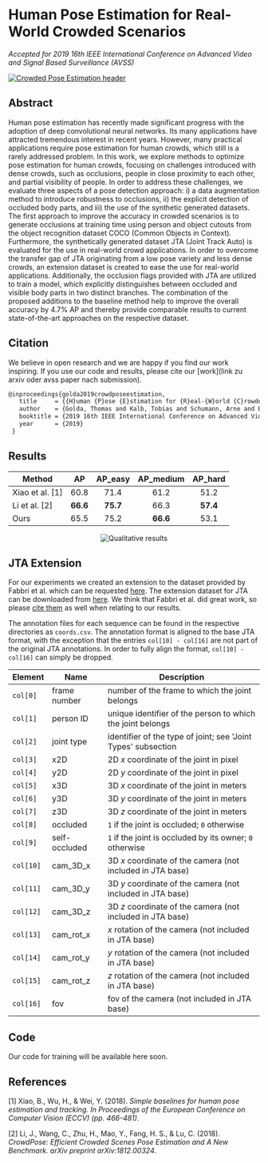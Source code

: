 # Human Pose Estimation for Real-World Crowded Scenarios
_Accepted for 2019 16th IEEE International Conference on Advanced Video and Signal Based Surveillance (AVSS)_

[![Crowded Pose Estimation header](https://github.com/thomasgolda/Human-Pose-Estimation-for-Real-World-Crowded-Scenarios/blob/master/header.png?raw=true)](https://www.iosb.fraunhofer.de/servlet/is/12481/)

## Abstract
Human pose estimation has recently made significant progress with the adoption of deep convolutional neural networks. Its many applications have attracted tremendous interest in recent years. However, many practical applications require pose estimation for human crowds, which still is a rarely addressed problem. In this work, we explore methods to optimize pose estimation for human crowds, focusing on challenges introduced with dense crowds, such as occlusions, people in close proximity to each other, and partial visibility of people. In order to address these challenges, we evaluate three aspects of a pose detection approach: i) a data augmentation method to introduce robustness to occlusions, ii) the explicit detection of occluded body parts,  and iii) the use of the synthetic generated datasets. The first approach to improve the accuracy in crowded scenarios is to generate occlusions at training time using person and object cutouts from the object recognition dataset COCO (Common Objects in Context). Furthermore, the synthetically generated dataset JTA (Joint Track Auto) is evaluated for the use in real-world crowd applications. In order to overcome the transfer gap of JTA originating from a low pose variety and less dense crowds, an extension dataset is created to ease the use for real-world applications. Additionally, the occlusion flags provided with JTA are utilized to train a model, which explicitly distinguishes between occluded and visible body parts in two distinct branches. The combination of the proposed additions to the baseline method help to improve the overall accuracy by 4.7\% AP and thereby provide comparable results to current state-of-the-art approaches on the respective dataset.

## Citation
We believe in open research and we are happy if you find our work inspiring. If you use our code and results, please cite our [work](link zu arxiv oder avss paper nach submission).

```latex
@inproceedings{golda2019crowdposeestimation,
   title     = {{H}uman {P}ose {E}stimation for {R}eal-{W}orld {C}rowded {S}cenarios},
   author    = {Golda, Thomas and Kalb, Tobias and Schumann, Arne and Beyerer, J\"uergen},
   booktitle = {2019 16th IEEE International Conference on Advanced Video and Signal Based Surveillance (AVSS)},
   year      = {2019}
 }
```

## Results
| Method          | AP         | AP_easy    | AP_medium   | AP_hard    |
|-----------------|:----------:|:----------:|:-----------:|:----------:|
| Xiao et al. [1] | 60.8       | 71.4       | 61.2        | 51.2       |
| Li et al. [2]   | **66.6**   | **75.7**   | 66.3        | **57.4**   |
| Ours            | 65.5       | 75.2       | **66.6**    | 53.1       |

<div style="text-align: center;"><img src="https://github.com/thomasgolda/Human-Pose-Estimation-for-Real-World-Crowded-Scenarios/blob/master/avss2019_crowd-paper-qualitative-results.png?raw=true" alt="Qualitative results" /></div>

## JTA Extension
For our experiments we created an extension to the dataset provided by Fabbri et al. which can be requested [here](https://github.com/fabbrimatteo/JTA-Dataset). The extension dataset for JTA can be downloaded from [here](https://owncloud.fraunhofer.de/index.php/s/GHBJ3XnowJ8I3Z4). We think that Fabbri et al. did great work, so please [cite them](https://github.com/fabbrimatteo/JTA-Mods) as well when relating to our results.

The annotation files for each sequence can be found in the respective directories as `coords.csv`. The annotation format 
is aligned to the base JTA format, with the exception that the entries `col[10] - col[16]` are not part of the original JTA annotations.
In order to fully align the format, `col[10] - col[16]` can simply be dropped.


| Element   | Name          | Description                                                  |
| --------  | ------------- | ------------------------------------------------------------ |
| `col[0]`  | frame number  | number of the frame to which the joint belongs               |
| `col[1]`  | person ID     | unique identifier of the person to which the joint belongs   |
| `col[2]`  | joint type    | identifier of the type of joint; see 'Joint Types' subsection |
| `col[3]`  | x2D           | 2D _x_ coordinate of the joint in pixel                      |
| `col[4]`  | y2D           | 2D _y_ coordinate of the joint in pixel                      |
| `col[5]`  | x3D           | 3D _x_ coordinate of the joint in meters                     |
| `col[6]`  | y3D           | 3D _y_ coordinate of the joint in meters                     |
| `col[7]`  | z3D           | 3D _z_ coordinate of the joint in meters                     |
| `col[8]`  | occluded      | `1` if the joint is occluded; `0` otherwise                  |
| `col[9]`  | self-occluded | `1` if the joint is occluded by its owner; `0` otherwise     |
| `col[10]` | cam_3D_x      | 3D _x_ coordinate of the camera (not included in JTA base)   |
| `col[11]` | cam_3D_y      | 3D _y_ coordinate of the camera (not included in JTA base)   |
| `col[12]` | cam_3D_z      | 3D _z_ coordinate of the camera (not included in JTA base)   |
| `col[13]` | cam_rot_x     | _x_ rotation of the camera (not included in JTA base)        |
| `col[14]` | cam_rot_y     | _y_ rotation of the camera (not included in JTA base)        |
| `col[15]` | cam_rot_z     | _z_ rotation of the camera (not included in JTA base)        |
| `col[16]` | fov           | fov of the camera (not included in JTA base)                 |


## Code
Our code for training will be available here soon.

## References
[1] Xiao, B., Wu, H., & Wei, Y. (2018). _Simple baselines for human pose estimation and tracking. In Proceedings of the European Conference on Computer Vision (ECCV) (pp. 466-481)_.

[2] Li, J., Wang, C., Zhu, H., Mao, Y., Fang, H. S., & Lu, C. (2018). _CrowdPose: Efficient Crowded Scenes Pose Estimation and A New Benchmark. arXiv preprint arXiv:1812.00324_.
